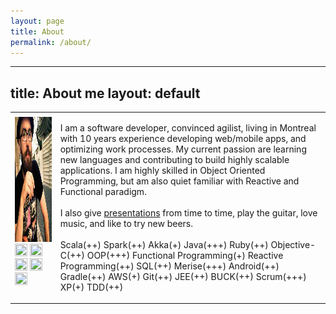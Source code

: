 ```yaml
---
layout: page
title: About
permalink: /about/
---
```


---
title: About me
layout: default
---
<section>
  <table>
    <tr style="vertical-align: top;">
      <td><img class="menu-maximized" style="padding-top:5px;" src="images/avatar.jpg" alt="Francis Toth" height="200" width="200">
        <a target="_blank" href="https://ca.linkedin.com/in/francistoth"><img class="contact_ico" src="images/icon-linkedin.png" height="20" width="20"></a>
        <a target="_blank" href="https://twitter.com/francistoth"><img class="contact_ico" src="images/twitter.png" height="20" width="20"></a>
        <a target="_blank" href="https://github.com/FrancisToth"><img class="contact_ico" src="images/github-icon.png" height="20" width="20"></a>
        <a target="_blank" href="https://careers.stackoverflow.com/francistoth"><img class="contact_ico" src="images/stackoverflow.ico.png" height="20" width="20"></a>
        <a target="_blank" onclick="mailto();"><img class="contact_ico" src="images/email.png" height="20" width="20"></a>
      </td>
      <td><p>I am a software developer, convinced agilist, living in Montreal with 10 years experience
        developing web/mobile apps, and optimizing work processes. My current passion are learning
        new languages and contributing to build highly scalable applications. I am highly skilled
        in Object Oriented Programming, but am also quiet familiar with Reactive and Functional paradigm.
        <br/><br/>
        I also give <a href="presentations.html">presentations</a> from time to time, play the guitar, love music, and like to try new beers.
        <br/><br/>
        Scala<span class="star">(++)</span>
        Spark<span class="star">(++)</span>
        Akka<span class="star">(+)</span>
        Java<span class="star">(+++)</span>
        Ruby<span class="star">(++)</span>
        Objective-C<span class="star">(++)</span>
        OOP<span class="star">(+++)</span>
        Functional Programming<span class="star">(+)</span>
        Reactive Programming<span class="star">(++)</span>
        SQL<span class="star">(++)</span>
        Merise<span class="star">(+++)</span>
        Android<span class="star">(++)</span>
        Gradle<span class="star">(++)</span>
        AWS<span class="star">(+)</span>
        Git<span class="star">(++)</span>
        JEE<span class="star">(++)</span>
        BUCK<span class="star">(++)</span>
        Scrum<span class="star">(+++)</span>
        XP<span class="star">(+)</span>
        TDD<span class="star">(++)</span>
      </p></td>
    </tr>
  </table>
</section>
